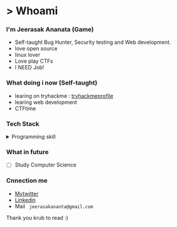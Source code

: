 # > Whoami 
### I'm Jeerasak Ananata (Game)
- Self-taught Bug Hunter, Security testing and Web development.
- love open source
- linux lover
- Love play CTFs
- I NEED Job!  

### What doing i now (Self-taught)
- learing on tryhackme : [tryhackmeprofile](https://tryhackme.com/p/Game)
- learing web development
- CTFtime

### Tech Stack

<details>
<summary>Programming skill</summary>
<p >
c++
java
python
bash scritp
</p>
</details>

### What in future
- [ ] Study Computer Science 



### Cnnection me
- [Mytwitter](https://twitter.com/GameAnanta)
- [Linkedin](https://www.linkedin.com/in/jeerasak-ananta-a1b4231a2/)
- Mail  ``` jeerasakananta@gmail.com```

Thank you krub to read :)
